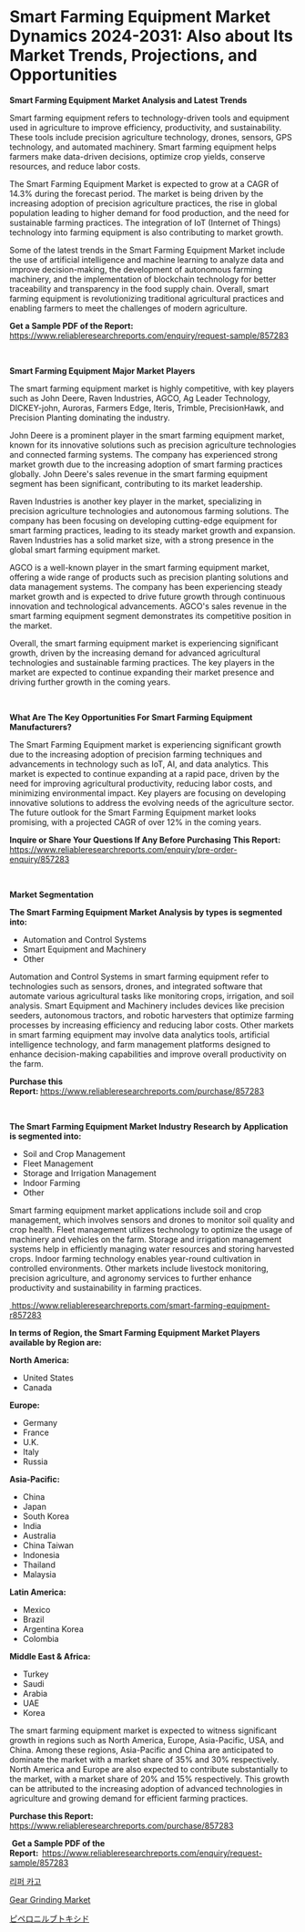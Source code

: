 <p><h1>Smart Farming Equipment Market Dynamics 2024-2031: Also about Its Market Trends, Projections, and Opportunities</h1></p><p><strong>Smart Farming Equipment Market Analysis and Latest Trends</strong></p>
<p><p>Smart farming equipment refers to technology-driven tools and equipment used in agriculture to improve efficiency, productivity, and sustainability. These tools include precision agriculture technology, drones, sensors, GPS technology, and automated machinery. Smart farming equipment helps farmers make data-driven decisions, optimize crop yields, conserve resources, and reduce labor costs.</p><p>The Smart Farming Equipment Market is expected to grow at a CAGR of 14.3% during the forecast period. The market is being driven by the increasing adoption of precision agriculture practices, the rise in global population leading to higher demand for food production, and the need for sustainable farming practices. The integration of IoT (Internet of Things) technology into farming equipment is also contributing to market growth.</p><p>Some of the latest trends in the Smart Farming Equipment Market include the use of artificial intelligence and machine learning to analyze data and improve decision-making, the development of autonomous farming machinery, and the implementation of blockchain technology for better traceability and transparency in the food supply chain. Overall, smart farming equipment is revolutionizing traditional agricultural practices and enabling farmers to meet the challenges of modern agriculture.</p></p>
<p><strong>Get a Sample PDF of the Report:&nbsp;</strong> <a href="https://www.reliableresearchreports.com/enquiry/request-sample/857283">https://www.reliableresearchreports.com/enquiry/request-sample/857283</a></p>
<p>&nbsp;</p>
<p><strong>Smart Farming Equipment Major Market Players</strong></p>
<p><p>The smart farming equipment market is highly competitive, with key players such as John Deere, Raven Industries, AGCO, Ag Leader Technology, DICKEY-john, Auroras, Farmers Edge, Iteris, Trimble, PrecisionHawk, and Precision Planting dominating the industry.</p><p>John Deere is a prominent player in the smart farming equipment market, known for its innovative solutions such as precision agriculture technologies and connected farming systems. The company has experienced strong market growth due to the increasing adoption of smart farming practices globally. John Deere's sales revenue in the smart farming equipment segment has been significant, contributing to its market leadership.</p><p>Raven Industries is another key player in the market, specializing in precision agriculture technologies and autonomous farming solutions. The company has been focusing on developing cutting-edge equipment for smart farming practices, leading to its steady market growth and expansion. Raven Industries has a solid market size, with a strong presence in the global smart farming equipment market.</p><p>AGCO is a well-known player in the smart farming equipment market, offering a wide range of products such as precision planting solutions and data management systems. The company has been experiencing steady market growth and is expected to drive future growth through continuous innovation and technological advancements. AGCO's sales revenue in the smart farming equipment segment demonstrates its competitive position in the market.</p><p>Overall, the smart farming equipment market is experiencing significant growth, driven by the increasing demand for advanced agricultural technologies and sustainable farming practices. The key players in the market are expected to continue expanding their market presence and driving further growth in the coming years.</p></p>
<p>&nbsp;</p>
<p><strong>What Are The Key Opportunities For Smart Farming Equipment Manufacturers?</strong></p>
<p><p>The Smart Farming Equipment market is experiencing significant growth due to the increasing adoption of precision farming techniques and advancements in technology such as IoT, AI, and data analytics. This market is expected to continue expanding at a rapid pace, driven by the need for improving agricultural productivity, reducing labor costs, and minimizing environmental impact. Key players are focusing on developing innovative solutions to address the evolving needs of the agriculture sector. The future outlook for the Smart Farming Equipment market looks promising, with a projected CAGR of over 12% in the coming years.</p></p>
<p><strong>Inquire or Share Your Questions If Any Before Purchasing This Report:</strong> <a href="https://www.reliableresearchreports.com/enquiry/pre-order-enquiry/857283">https://www.reliableresearchreports.com/enquiry/pre-order-enquiry/857283</a></p>
<p>&nbsp;</p>
<p><strong>Market Segmentation</strong></p>
<p><strong>The Smart Farming Equipment Market Analysis by types is segmented into:</strong></p>
<p><ul><li>Automation and Control Systems</li><li>Smart Equipment and Machinery</li><li>Other</li></ul></p>
<p><p>Automation and Control Systems in smart farming equipment refer to technologies such as sensors, drones, and integrated software that automate various agricultural tasks like monitoring crops, irrigation, and soil analysis. Smart Equipment and Machinery includes devices like precision seeders, autonomous tractors, and robotic harvesters that optimize farming processes by increasing efficiency and reducing labor costs. Other markets in smart farming equipment may involve data analytics tools, artificial intelligence technology, and farm management platforms designed to enhance decision-making capabilities and improve overall productivity on the farm.</p></p>
<p><strong>Purchase this Report:&nbsp;</strong><a href="https://www.reliableresearchreports.com/purchase/857283">https://www.reliableresearchreports.com/purchase/857283</a></p>
<p>&nbsp;</p>
<p><strong>The Smart Farming Equipment Market Industry Research by Application is segmented into:</strong></p>
<p><ul><li>Soil and Crop Management</li><li>Fleet Management</li><li>Storage and Irrigation Management</li><li>Indoor Farming</li><li>Other</li></ul></p>
<p><p>Smart farming equipment market applications include soil and crop management, which involves sensors and drones to monitor soil quality and crop health. Fleet management utilizes technology to optimize the usage of machinery and vehicles on the farm. Storage and irrigation management systems help in efficiently managing water resources and storing harvested crops. Indoor farming technology enables year-round cultivation in controlled environments. Other markets include livestock monitoring, precision agriculture, and agronomy services to further enhance productivity and sustainability in farming practices.</p></p>
<p><a href="https://www.reliableresearchreports.com/smart-farming-equipment-r857283">&nbsp;https://www.reliableresearchreports.com/smart-farming-equipment-r857283</a></p>
<p><strong>In terms of Region, the Smart Farming Equipment Market Players available by Region are:</strong></p>
<p>
    <p> <strong> North America: </strong>
        <ul>
            <li>United States</li>
            <li>Canada</li>
        </ul>
        </p> 
    <p> <strong> Europe: </strong>
        <ul>
            <li>Germany</li>
            <li>France</li>
            <li>U.K.</li>
            <li>Italy</li>
            <li>Russia</li>
        </ul>
        </p> 
    <p> <strong> Asia-Pacific: </strong>
        <ul>
            <li>China</li>
            <li>Japan</li>
            <li>South Korea</li>
            <li>India</li>
            <li>Australia</li>
            <li>China Taiwan</li>
            <li>Indonesia</li>
            <li>Thailand</li>
            <li>Malaysia</li>
        </ul>
        </p> 
    <p> <strong> Latin America: </strong>
        <ul>
            <li>Mexico</li>
            <li>Brazil</li>
            <li>Argentina Korea</li>
            <li>Colombia</li>
        </ul>
        </p> 
    <p> <strong> Middle East & Africa: </strong>
        <ul>
            <li>Turkey</li>
            <li>Saudi</li>
            <li>Arabia</li>
            <li>UAE</li>
            <li>Korea</li>
        </ul>
    </p>
    </p>
<p><p>The smart farming equipment market is expected to witness significant growth in regions such as North America, Europe, Asia-Pacific, USA, and China. Among these regions, Asia-Pacific and China are anticipated to dominate the market with a market share of 35% and 30% respectively. North America and Europe are also expected to contribute substantially to the market, with a market share of 20% and 15% respectively. This growth can be attributed to the increasing adoption of advanced technologies in agriculture and growing demand for efficient farming practices.</p></p>
<p><strong>Purchase this Report: </strong><a href="https://www.reliableresearchreports.com/purchase/857283">https://www.reliableresearchreports.com/purchase/857283</a></p>
<p>&nbsp;<strong>Get a Sample PDF of the Report:&nbsp;&nbsp;</strong><a href="https://www.reliableresearchreports.com/enquiry/request-sample/857283">https://www.reliableresearchreports.com/enquiry/request-sample/857283</a></p>
<p><strong></strong></p>
<p><p><a href="https://medium.com/@crumbles67678/%EA%B8%80%EB%A1%9C%EB%B2%8C-%EB%A6%AC%ED%8D%BC-%ED%99%94%EB%AC%BC-%EC%8B%9C%EC%9E%A5%EC%9D%98-%EB%AF%B8%EB%9E%98-%EB%8F%99%ED%96%A5-179-%ED%8E%98%EC%9D%B4%EC%A7%80%EC%97%90%EC%84%9C-2024%EB%85%84%EB%B6%80%ED%84%B0-2031%EB%85%84%EA%B9%8C%EC%A7%80%EC%9D%98-%EC%8B%9C%EC%9E%A5-%EC%9D%B8%EC%82%AC%EC%9D%B4%ED%8A%B8-%EB%B0%8F-%EB%B6%84%EC%84%9D-cbea6331da04">리퍼 카고</a></p><p><a href="https://github.com/JameTravis/Market-Research-Report-List-5/blob/main/gear-grinding-market.md">Gear Grinding Market</a></p><p><a href="https://medium.com/@vincemarvin1/%E3%83%94%E3%83%9A%E3%83%AD%E3%83%8B%E3%83%AB%E3%83%96%E3%83%88%E3%82%AD%E3%82%B7%E3%83%89%E5%B8%82%E5%A0%B4-%E3%82%B0%E3%83%AD%E3%83%BC%E3%83%90%E3%83%AB%E3%81%A8%E5%9C%B0%E5%9F%9F%E5%88%86%E6%9E%90-%E3%82%A8%E3%83%B3%E3%83%89%E3%83%A6%E3%83%BC%E3%82%B6%E3%83%BC-%E8%A3%BD%E5%93%81-%E5%9C%B0%E5%9F%9F%E3%81%AB%E7%84%A6%E7%82%B9%E3%82%92%E5%BD%93%E3%81%A6%E3%81%9F%E5%88%86%E6%9E%90%E3%81%A8%E4%BA%88%E6%B8%AC-2024%E5%B9%B4-2031%E5%B9%B4-018c188a8597">ピペロニルブトキシド</a></p></p>